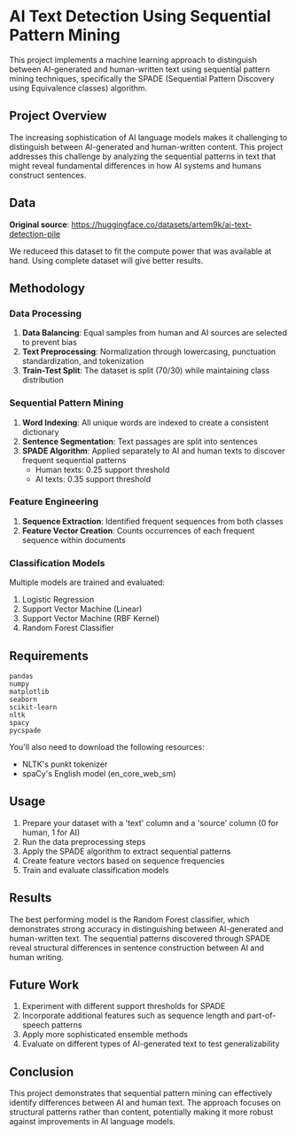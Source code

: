 # AI Text Detection Using Sequential Pattern Mining

This project implements a machine learning approach to distinguish between AI-generated and human-written text using sequential pattern mining techniques, specifically the SPADE (Sequential Pattern Discovery using Equivalence classes) algorithm.

## Project Overview

The increasing sophistication of AI language models makes it challenging to distinguish between AI-generated and human-written content. This project addresses this challenge by analyzing the sequential patterns in text that might reveal fundamental differences in how AI systems and humans construct sentences.

## Data

**Original source**: https://huggingface.co/datasets/artem9k/ai-text-detection-pile

We reduceed this dataset to fit the compute power that was available at hand. Using complete dataset will give better results.

## Methodology

### Data Processing
1. **Data Balancing**: Equal samples from human and AI sources are selected to prevent bias
2. **Text Preprocessing**: Normalization through lowercasing, punctuation standardization, and tokenization
3. **Train-Test Split**: The dataset is split (70/30) while maintaining class distribution

### Sequential Pattern Mining
1. **Word Indexing**: All unique words are indexed to create a consistent dictionary
2. **Sentence Segmentation**: Text passages are split into sentences
3. **SPADE Algorithm**: Applied separately to AI and human texts to discover frequent sequential patterns
   - Human texts: 0.25 support threshold
   - AI texts: 0.35 support threshold

### Feature Engineering
1. **Sequence Extraction**: Identified frequent sequences from both classes
2. **Feature Vector Creation**: Counts occurrences of each frequent sequence within documents

### Classification Models
Multiple models are trained and evaluated:
1. Logistic Regression
2. Support Vector Machine (Linear)
3. Support Vector Machine (RBF Kernel)
4. Random Forest Classifier

## Requirements

```
pandas
numpy
matplotlib
seaborn
scikit-learn
nltk
spacy
pycspade
```

You'll also need to download the following resources:
- NLTK's punkt tokenizer
- spaCy's English model (en_core_web_sm)

## Usage

1. Prepare your dataset with a 'text' column and a 'source' column (0 for human, 1 for AI)
2. Run the data preprocessing steps
3. Apply the SPADE algorithm to extract sequential patterns
4. Create feature vectors based on sequence frequencies
5. Train and evaluate classification models

## Results

The best performing model is the Random Forest classifier, which demonstrates strong accuracy in distinguishing between AI-generated and human-written text. The sequential patterns discovered through SPADE reveal structural differences in sentence construction between AI and human writing.

## Future Work

1. Experiment with different support thresholds for SPADE
2. Incorporate additional features such as sequence length and part-of-speech patterns
3. Apply more sophisticated ensemble methods
4. Evaluate on different types of AI-generated text to test generalizability

## Conclusion

This project demonstrates that sequential pattern mining can effectively identify differences between AI and human text. The approach focuses on structural patterns rather than content, potentially making it more robust against improvements in AI language models.